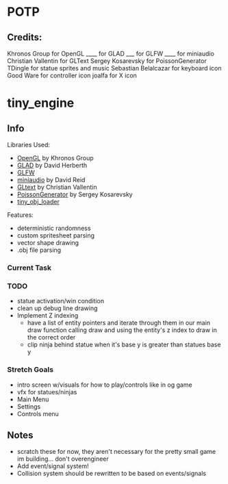 # POTP

## Credits:
Khronos Group for OpenGL
____ for GLAD
___ for GLFW
____ for miniaudio
Christian Vallentin for GLText
Sergey Kosarevsky for PoissonGenerator
TDingle for statue sprites and music
Sebastian Belalcazar for keyboard icon
Good Ware for controller icon
joalfa for X icon

# tiny_engine

## Info

Libraries Used:
- [OpenGL](https://www.opengl.org/) by Khronos Group
- [GLAD](https://glad.dav1d.de/) by David Herberth
- [GLFW](https://www.glfw.org/)
- [miniaudio](https://github.com/mackron/miniaudio) by David Reid
- [GLtext](https://github.com/vallentin/glText) by Christian Vallentin 
- [PoissonGenerator](https://github.com/corporateshark/poisson-disk-generator) by Sergey Kosarevsky
- [tiny_obj_loader](https://github.com/tinyobjloader/tinyobjloader)

Features:
- deterministic randomness
- custom spritesheet parsing
- vector shape drawing
- .obj file parsing

### Current Task


### TODO
- statue activation/win condition
- clean up debug line drawing
- Implement Z indexing
    - have a list of entity pointers and iterate through them in our main draw function calling draw and using the entity's z index to draw in the correct order
    - clip ninja behind statue when it's base y is greater than statues base y

### Stretch Goals
- intro screen w/visuals for how to play/controls like in og game
- vfx for statues/ninjas
- Main Menu
- Settings
- Controls menu


## Notes

- scratch these for now, they aren't necessary for the pretty small game im building... don't overengineer
- Add event/signal system!
- Collision system should be rewritten to be based on events/signals